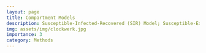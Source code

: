 ```yaml
---
layout: page
title: Compartment Models
description: Susceptible-Infected-Recovered (SIR) Model; Susceptible-Exposed-Infectious-Recovered (SEIR) Model; Epedimic Modeling; Infectious Disease Modeling
img: assets/img/clockwerk.jpg
importance: 3
category: Methods
---
```

